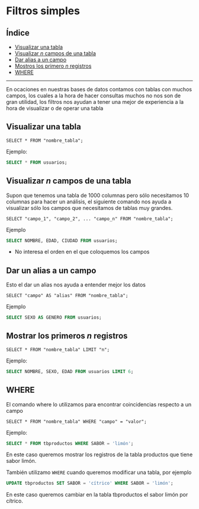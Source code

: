 # Filtros simples

## Índice
- [Visualizar una tabla](#visualizar-una-tabla)
- [Visualizar $n$ campos de una tabla](#visualizar-campos-de-una-tabla)
- [Dar alias a un campo](#dar-un-alias-a-un-campo)
- [Mostros los primero $n$ registros](#mostrar-los-primeros-registros)
- [WHERE](#where)
***
En ocaciones en nuestras bases de datos contamos con tablas con muchos campos, los cuales a la hora de hacer consultas muchos no nos son de gran utilidad, los filtros nos ayudan a tener una mejor de experiencia a la hora de visualizar o de operar una tabla

## Visualizar una tabla
`SELECT * FROM "nombre_tabla";`

Ejemplo: 

```SQL
SELECT * FROM usuarios;
```

## Visualizar $n$ campos de una tabla
Supon que tenemos una tabla de 1000 columnas pero sólo necesitamos 10 columnas para hacer un análisis, el siguiente comando nos ayuda a visualizar sólo los campos que necesitamos de tablas muy grandes. 

`SELECT "campo_1", "campo_2", ... "campo_n" FROM "nombre_tabla";`

Ejemplo

```SQL
SELECT NOMBRE, EDAD, CIUDAD FROM usuarios;
```

+ No interesa el orden en el que coloquemos los campos

## Dar un alias a un campo
Esto el dar un alias nos ayuda a entender mejor los datos

`SELECT "campo" AS "alias" FROM "nombre_tabla";`

Ejemplo

```SQL
SELECT SEXO AS GENERO FROM usuarios;
```

## Mostrar los primeros $n$ registros
`SELECT * FROM "nombre_tabla" LIMIT "n";`

Ejemplo: 

```SQL
SELECT NOMBRE, SEXO, EDAD FROM usuarios LIMIT 6;
```

## WHERE
El comando where lo utilizamos para encontrar coincidencias respecto a un campo

`SELECT * FROM "nombre_tabla" WHERE "campo" = "valor";`

Ejemplo:

```SQL
SELECT * FROM tbproductos WHERE SABOR = 'limón';
```

En este caso queremos mostrar los registros de la tabla productos que tiene sabor limón.

También utilizamo `WHERE` cuando queremos modificar una tabla, por ejemplo

```SQL
UPDATE tbproductos SET SABOR = 'cítrico' WHERE SABOR = 'limón';
```

En este caso queremos cambiar en la tabla tbproductos el sabor limón por cítrico.